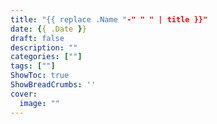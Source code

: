 ```yaml
---
title: "{{ replace .Name "-" " " | title }}"
date: {{ .Date }}
draft: false
description: ""
categories: [""]
tags: [""]
ShowToc: true
ShowBreadCrumbs: ''
cover:
  image: ""
---
```

